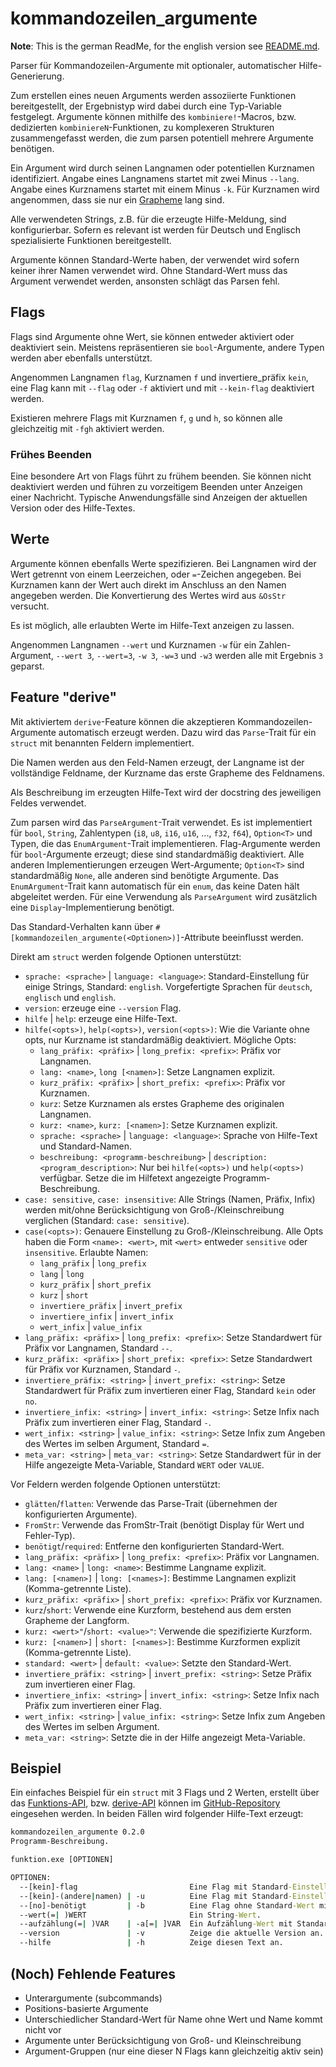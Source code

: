 # kommandozeilen_argumente

__Note__: This is the german ReadMe, for the english version see
[README.md](https://github.com/spamviech/kommandozeilen_argumente/blob/main/README.md).

Parser für Kommandozeilen-Argumente mit optionaler, automatischer Hilfe-Generierung.

Zum erstellen eines neuen Arguments werden assoziierte Funktionen bereitgestellt,
der Ergebnistyp wird dabei durch eine Typ-Variable festgelegt.
Argumente können mithilfe des `kombiniere!`-Macros, bzw. dedizierten `kombiniereN`-Funktionen,
zu komplexeren Strukturen zusammengefasst werden,
die zum parsen potentiell mehrere Argumente benötigen.

Ein Argument wird durch seinen Langnamen oder potentiellen Kurznamen identifiziert.
Angabe eines Langnamens startet mit zwei Minus `--lang`.
Angabe eines Kurznamens startet mit einem Minus `-k`.
Für Kurznamen wird angenommen, dass sie nur ein [Grapheme](https://docs.rs/unicode-segmentation/1.8.0/unicode_segmentation/trait.UnicodeSegmentation.html#tymethod.graphemes) lang sind.

Alle verwendeten Strings, z.B. für die erzeugte Hilfe-Meldung, sind konfigurierbar.
Sofern es relevant ist werden für Deutsch und Englisch spezialisierte Funktionen bereitgestellt.

Argumente können Standard-Werte haben, der verwendet wird sofern keiner ihrer Namen verwendet wird.
Ohne Standard-Wert muss das Argument verwendet werden, ansonsten schlägt das Parsen fehl.

## Flags

Flags sind Argumente ohne Wert, sie können entweder aktiviert oder deaktiviert sein.
Meistens repräsentieren sie `bool`-Argumente, andere Typen werden aber ebenfalls unterstützt.

Angenommen Langnamen `flag`, Kurznamen `f` und invertiere_präfix `kein`,
eine Flag kann mit `--flag` oder `-f` aktiviert
und mit `--kein-flag` deaktiviert werden.

Existieren mehrere Flags mit Kurznamen `f`, `g` und `h`,
so können alle gleichzeitig mit `-fgh` aktiviert werden.

### Frühes Beenden

Eine besondere Art von Flags führt zu frühem beenden.
Sie können nicht deaktiviert werden und führen zu vorzeitigem Beenden unter Anzeigen einer Nachricht.
Typische Anwendungsfälle sind Anzeigen der aktuellen Version oder des Hilfe-Textes.

## Werte

Argumente können ebenfalls Werte spezifizieren.
Bei Langnamen wird der Wert getrennt von einem Leerzeichen, oder `=`-Zeichen angegeben.
Bei Kurznamen kann der Wert auch direkt im Anschluss an den Namen angegeben werden.
Die Konvertierung des Wertes wird aus `&OsStr` versucht.

Es ist möglich, alle erlaubten Werte im Hilfe-Text anzeigen zu lassen.

Angenommen Langnamen `--wert` und Kurznamen `-w` für ein Zahlen-Argument,
`--wert 3`, `--wert=3`, `-w 3`, `-w=3` und `-w3` werden alle mit Ergebnis `3` geparst.

## Feature "derive"

Mit aktiviertem `derive`-Feature können die akzeptieren Kommandozeilen-Argumente
automatisch erzeugt werden.
Dazu wird das `Parse`-Trait für ein `struct` mit benannten Feldern implementiert.

Die Namen werden aus den Feld-Namen erzeugt,
der Langname ist der vollständige Feldname,
der Kurzname das erste Grapheme des Feldnamens.

Als Beschreibung im erzeugten Hilfe-Text wird der docstring des jeweiligen Feldes verwendet.

Zum parsen wird das `ParseArgument`-Trait verwendet.
Es ist implementiert für `bool`, `String`, Zahlentypen (`i8`, `u8`, `i16`, `u16`, ..., `f32`, `f64`),
`Option<T>` und Typen, die das `EnumArgument`-Trait implementieren.
Flag-Argumente werden für `bool`-Argumente erzeugt; diese sind standardmäßig deaktiviert.
Alle anderen Implementierungen erzeugen Wert-Argumente; `Option<T>` sind standardmäßig `None`,
alle anderen sind benötigte Argumente.
Das `EnumArgument`-Trait kann automatisch für ein `enum`, das keine Daten hält abgeleitet werden.
Für eine Verwendung als `ParseArgument` wird zusätzlich eine `Display`-Implementierung benötigt.

Das Standard-Verhalten kann über `#[kommandozeilen_argumente(<Optionen>)]`-Attribute beeinflusst werden.

Direkt am `struct` werden folgende Optionen unterstützt:

- `sprache: <sprache>` | `language: <language>`:
  Standard-Einstellung für einige Strings, Standard: `english`.
  Vorgefertigte Sprachen für `deutsch`, `englisch` und `english`.
- `version`: erzeuge eine `--version` Flag.
- `hilfe` | `help`: erzeuge eine Hilfe-Text.
- `hilfe(<opts>)`, `help(<opts>)`, `version(<opts>)`:
  Wie die Variante ohne opts, nur Kurzname ist standardmäßig deaktiviert. Mögliche Opts:
  - `lang_präfix: <präfix>` | `long_prefix: <prefix>`: Präfix vor Langnamen.
  - `lang: <name>`, `long [<namen>]`: Setze Langnamen explizit.
  - `kurz_präfix: <präfix>` | `short_prefix: <prefix>`: Präfix vor Kurznamen.
  - `kurz`: Setze Kurznamen als erstes Grapheme des originalen Langnamen.
  - `kurz: <name>`, `kurz: [<namen>]`: Setze Kurznamen explizit.
  - `sprache: <sprache>` | `language: <language>`: Sprache von Hilfe-Text und Standard-Namen.
  - `beschreibung: <programm-beschreibung>` | `description: <program_description>`:
    Nur bei `hilfe(<opts>)` und `help(<opts>)` verfügbar.
    Setze die im Hilfetext angezeigte Programm-Beschreibung.
- `case: sensitive`, `case: insensitive`:
  Alle Strings (Namen, Präfix, Infix) werden mit/ohne Berücksichtigung von
  Groß-/Kleinschreibung verglichen (Standard: `case: sensitive`).
- `case(<opts>)`:
  Genauere Einstellung zu Groß-/Kleinschreibung. Alle Opts haben die Form `<name>: <wert>`,
  mit `<wert>` entweder `sensitive` oder `insensitive`. Erlaubte Namen:
  - `lang_präfix` | `long_prefix`
  - `lang` | `long`
  - `kurz_präfix` | `short_prefix`
  - `kurz` | `short`
  - `invertiere_präfix` | `invert_prefix`
  - `invertiere_infix` | `invert_infix`
  - `wert_infix` | `value_infix`
- `lang_präfix: <präfix>` | `long_prefix: <prefix>`:
  Setze Standardwert für Präfix vor Langnamen, Standard `--`.
- `kurz_präfix: <präfix>` | `short_prefix: <prefix>`:
  Setze Standardwert für Präfix vor Kurznamen, Standard `-`.
- `invertiere_präfix: <string>` | `invert_prefix: <string>`:
  Setze Standardwert für Präfix zum invertieren einer Flag, Standard `kein` oder `no`.
- `invertiere_infix: <string>` | `invert_infix: <string>`:
  Setze Infix nach Präfix zum invertieren einer Flag, Standard `-`.
- `wert_infix: <string>` | `value_infix: <string>`:
  Setze Infix zum Angeben des Wertes im selben Argument, Standard `=`.
- `meta_var: <string>` | `meta_var: <string>`:
  Setze Standardwert für in der Hilfe angezeigte Meta-Variable, Standard `WERT` oder `VALUE`.

Vor Feldern werden folgende Optionen unterstützt:

- `glätten`/`flatten`: Verwende das Parse-Trait (übernehmen der konfigurierten Argumente).
- `FromStr`: Verwende das FromStr-Trait (benötigt Display für Wert und Fehler-Typ).
- `benötigt`/`required`: Entferne den konfigurierten Standard-Wert.
- `lang_präfix: <präfix>` | `long_prefix: <prefix>`: Präfix vor Langnamen.
- `lang: <name>` | `long: <name>`: Bestimme Langname explizit.
- `lang: [<namen>]` | `long: [<names>]`: Bestimme Langnamen explizit (Komma-getrennte Liste).
- `kurz_präfix: <präfix>` | `short_prefix: <prefix>`: Präfix vor Kurznamen.
- `kurz`/`short`: Verwende eine Kurzform, bestehend aus dem ersten Grapheme der Langform.
- `kurz: <wert>"`/`short: <value>"`: Verwende die spezifizierte Kurzform.
- `kurz: [<namen>]` | `short: [<names>]`: Bestimme Kurzformen explizit (Komma-getrennte Liste).
- `standard: <wert>` | `default: <value>`: Setzte den Standard-Wert.
- `invertiere_präfix: <string>` | `invert_prefix: <string>`: Setze Präfix zum invertieren einer Flag.
- `invertiere_infix: <string>` | `invert_infix: <string>`:
  Setze Infix nach Präfix zum invertieren einer Flag.
- `wert_infix: <string>` | `value_infix: <string>`:
  Setze Infix zum Angeben des Wertes im selben Argument.
- `meta_var: <string>`: Setzte die in der Hilfe angezeigt Meta-Variable.

## Beispiel

Ein einfaches Beispiel für ein `struct` mit 3 Flags und 2 Werten, erstellt über das
[Funktions-API](https://github.com/spamviech/kommandozeilen_argumente/blob/main/examples/funktion.rs),
bzw. [derive-API](https://github.com/spamviech/kommandozeilen_argumente/blob/main/examples/derive.rs)
können im [GitHub-Repository](https://github.com/spamviech/kommandozeilen_argumente/) eingesehen werden.
In beiden Fällen wird folgender Hilfe-Text erzeugt:

```cmd
kommandozeilen_argumente 0.2.0
Programm-Beschreibung.

funktion.exe [OPTIONEN]

OPTIONEN:
  --[kein]-flag                         Eine Flag mit Standard-Einstellungen [Standard: false]  
  --[kein]-(andere|namen) | -u          Eine Flag mit Standard-Einstellungen [Standard: false]  
  --[no]-benötigt         | -b          Eine Flag ohne Standard-Wert mit alternativem Präfix zum invertieren.
  --wert(=| )WERT                       Ein String-Wert.
  --aufzählung(=| )VAR    | -a[=| ]VAR  Ein Aufzählung-Wert mit Standard-Wert und alternativer Meta-Variable. [Erlaubte Werte: Eins, Zwei, Drei | Standard: Zwei]
  --version               | -v          Zeige die aktuelle Version an.
  --hilfe                 | -h          Zeige diesen Text an.
```

## (Noch) Fehlende Features

- Unterargumente (subcommands)
- Positions-basierte Argumente
- Unterschiedlicher Standard-Wert für Name ohne Wert und Name kommt nicht vor
- Argumente unter Berücksichtigung von Groß- und Kleinschreibung
- Argument-Gruppen (nur eine dieser N Flags kann gleichzeitig aktiv sein)
